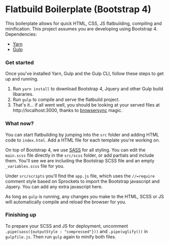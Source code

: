 # Flatbuild Boilerplate (Bootstrap 4)
This boilerplate allows for quick HTML, CSS, JS flatbuilding, compiling and minification. This project assumes you are developing using Bootstrap 4.
Dependencies:
- [Yarn](https://yarnpkg.com/)
- [Gulp](http://gulpjs.com/)

### Get started
Once you've installed Yarn, Gulp and the Gulp CLI, follow these steps to get up and running.
1. Run ```yarn install``` to download Bootstrap 4, Jquery and other Gulp build libararies.
2. Run ```gulp``` to compile and serve the flatbuild project.
3. That's it... if all went well, you should be looking at your served files at http://localhost:3000, thanks to [browsersync](https://www.browsersync.io/) magic.

### What now?
You can start flatbuilding by jumping into the `src` folder and adding HTML code to `index.html`. Add a HTML file for each template you're working on.

On top of Bootstrap 4, we use [SASS](http://sass-lang.com/) for all styling. You can edit the `main.scss` file directly in the `src/scss` folder, or add partials and include them. You'll see we are including the Bootstrap SCSS file and an empty `_variables.scss` file for you.

Under ```src/scripts``` you'll find the `app.js` file, which uses the `//=require` comment style based on Sprockets to import the Bootstrap javascript and Jquery. You can add any extra javascript here.

As long as `gulp` is running, any changes you make to the HTML, SCSS or JS will automatically compile and reload the browser for you.

### Finishing up
To prepare your SCSS and JS for deployment, uncomment ```.pipe(sass({outputStyle : "compressed"}))``` and  ```.pipe(uglify())``` in ```gulpfile.js```. Then run ```gulp``` again to minify both files.
